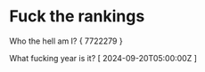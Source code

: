 # Fuck the rankings

Who the hell am I?
{ 7722279 }

What fucking year is it?
[ 2024-09-20T05:00:00Z ]
